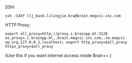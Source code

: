 SSH: 
```
ssh -CAXY llj_bash.lilingjie.brw@brain.megvii-inc.com
```

HTTP Proxy: 
```
export all_proxy=http://proxy.i.brainpp.ml:3128 no_proxy=.i.brainpp.ml,.brain.megvii-inc.com,.sm.megvii-op.org,127.0.0.1,localhost; export http_proxy=$all_proxy https_proxy=$all_proxy
```
(Use this if you want internet access inside Brain++.)